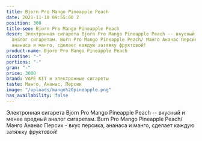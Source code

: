 ```yaml
---
title: Bjorn Pro Mango Pineapple Peach
date: 2021-11-10 09:55:00 Z
position: 308
title-seo: Bjorn Pro Mango Pineapple Peach
descr: Электронная сигарета Bjorn Pro Mango Pineapple Peach -- вкусный и менее вредный
  аналог сигаретам. Burn Pro Mango Pineapple Peach/ Манго Ананас Персик - вкус персика,
  ананаса и манго, сделает каждую затяжку фруктовой!
product-name: Bjorn Pro Mango Pineapple Peach
nicotine: "-"
portions: "-"
gram: "-"
price: 3000
brand: VAPE KIT и электронные сигареты
taste: Манго, Ананас, Персик
image: "/uploads/mango%20pineapple.png"
has_availability: false
---
```


Электронная сигарета Bjorn Pro Mango Pineapple Peach -- вкусный и менее вредный аналог сигаретам. Burn Pro Mango Pineapple Peach/ Манго Ананас Персик - вкус персика, ананаса и манго, сделает каждую затяжку фруктовой!